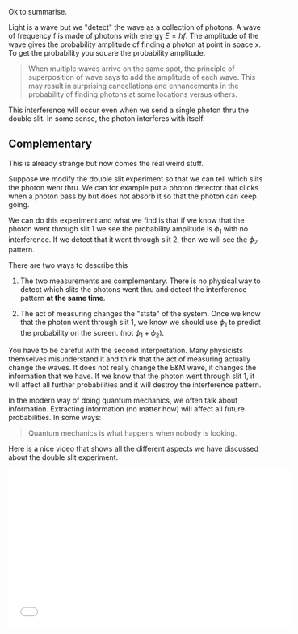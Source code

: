 Ok to summarise. 

Light is a wave but we "detect" the wave as a collection of photons. A wave of frequency f is made of photons with energy $E=hf$. The amplitude of the wave gives the probability amplitude of finding a photon at point in space x. To get the probability you square the probability amplitude. 

> When multiple waves arrive on the same spot, the principle of superposition of wave says to add the amplitude of each wave. This may result in surprising cancellations and enhancements in the probability of finding photons at some locations versus others. 

This interference will occur even when we send a single photon thru the double slit. In some sense, the photon interferes with itself. 

## Complementary

This is already strange but now comes the real weird stuff. 

Suppose we modify the double slit experiment so that we can tell which slits the photon went thru. We can for example put a photon detector that clicks when a photon pass by but does not absorb it so that the photon can keep going. 

We can do this experiment and what we find is that if we know that the photon went through slit 1 we see the probability amplitude is $\phi_1$ with no interference. If we detect that it went through slit 2, then we will see the $\phi_2$ pattern. 

There are two ways to describe this

1. The two measurements are complementary. There is no physical way to detect which slits the photons went thru and detect the interference pattern **at the same time**. 

2. The act of measuring changes the "state" of the system. Once we know that the photon went through slit 1, we know we should use $\phi_1$ to predict the probability on the screen. (not $\phi_1+\phi_2$). 

You have to be careful with the second interpretation. Many physicists themselves misunderstand it and think that the act of measuring actually change the waves. It does not really change the E&M wave, it changes the information that we have. If we know that the photon went through slit 1, it will affect all further probabilities and it will destroy the interference pattern. 

In the modern way of doing quantum mechanics, we often talk about information. Extracting information (no matter how) will affect all future probabilities. In some ways:

> Quantum mechanics is what happens when nobody is looking. 

Here is a nice video that shows all the different aspects we have discussed about the double slit experiment. 

<iframe allowfullscreen="" frameborder="0" height="315" src="//www.youtube.com/embed/wsq7qXr9Hl0?rel=0" width="560"></iframe>